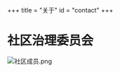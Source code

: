 +++
title = "关于"
id = "contact"
+++

# **社区治理委员会**

![社区成员.png](http://ww1.sinaimg.cn/large/005NFTS2ly1gdnqekaq0pj30t70dymyi.jpg)